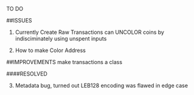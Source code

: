 TO DO



##ISSUES

1)  Currently Create Raw Transactions can UNCOLOR coins by
indisciminately using unspent inputs

2)  How to make Color Address


##IMPROVEMENTS
make transactions a class


####RESOLVED

3)  Metadata bug, turned out LEB128 encoding was flawed in edge case
